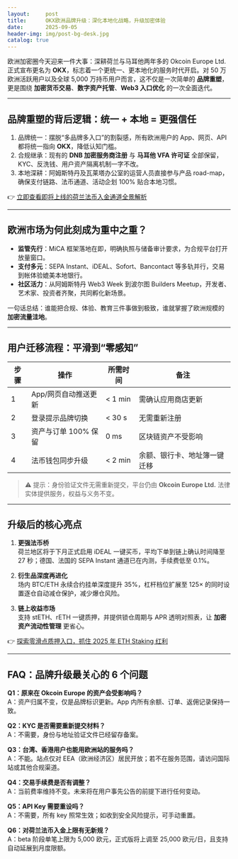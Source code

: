 ```yaml
---
layout:     post
title:      OKX欧洲品牌升级：深化本地化战略，升级加密体验
date:       2025-09-05
header-img: img/post-bg-desk.jpg
catalog: true
---
```


欧洲加密圈今天迎来一件大事：深耕荷兰与马耳他两年多的 Okcoin Europe Ltd. 正式宣布更名为 **OKX**，标志着一个更统一、更本地化的服务时代开启。对 50 万欧洲活跃用户以及全球 5,000 万持币用户而言，这不仅是一次简单的 **品牌重塑**，更是围绕 **加密货币交易**、**数字资产托管**、**Web3 入口优化** 的一次全面迭代。

---

## 品牌重塑的背后逻辑：统一 + 本地 = 更强信任

1. 品牌统一：摆脱“多品牌多入口”的割裂感，所有欧洲用户的 App、网页、API 都将统一指向 **OKX**，降低认知门槛。  
2. 合规继承：现有的 **DNB 加密服务商注册** 与 **马耳他 VFA 许可证** 全部保留，KYC、反洗钱、用户资产隔离机制一字不改。  
3. 本地深耕：阿姆斯特丹及瓦莱塔办公室的运营人员直接参与产品 road-map，确保支付链路、法币通道、活动企划 100% 贴合本地习惯。  

👉 [立即查看即将上线的荷兰法币入金通道全景解析](https://okxdog.com/)

---

## 欧洲市场为何此刻成为重中之重？

- **监管先行**：MiCA 框架落地在即，明确执照与储备审计要求，为合规平台打开放量窗口。  
- **支付多元**：SEPA Instant、iDEAL、Sofort、Bancontact 等多轨并行，交易到帐体验媲美本地银行。  
- **社区活力**：从阿姆斯特丹 Web3 Week 到波尔图 Builders Meetup，开发者、艺术家、投资者齐聚，共同孵化新场景。  

一句话总结：谁能把合规、体验、教育三件事做到极致，谁就掌握了欧洲规模的 **加密流量洼地**。

---

## 用户迁移流程：平滑到“零感知”

| 步骤 | 操作 | 所需时间 | 备注 |
|---|---|---|---|
| 1 | App/网页自动推送更新 | < 1 min | 需确认应用商店更新 |
| 2 | 登录提示品牌切换 | < 30 s | 无需重新注册 |
| 3 | 资产与订单 100% 保留 | 0 ms | 区块链资产不受影响 |
| 4 | 法币钱包同步升级 | < 2 min | 余额、银行卡、地址簿一键迁移 |

> ⚠️ 提示：身份验证文件无需重新提交，平台仍由 **Okcoin Europe Ltd.** 法律实体提供服务，权益与义务不变。

---

## 升级后的核心亮点

1. **更强法币桥**  
   荷兰地区将于下月正式启用 iDEAL 一键买币，平均下单到链上确认时间降至 27 秒；德国、法国的 SEPA Instant 通道已在内测，手续费低至 0.1%。

2. **衍生品深度再进化**  
   场内 BTC/ETH 永续合约挂单深度提升 35%，杠杆档位扩展至 125× 的同时设置逐仓自动减仓保护，减少爆仓风险。

3. **链上收益市场**  
   支持 stETH、rETH 一键质押，并提供锁仓周期与 APR 透明对照表，让 **加密资产流动性管理** 更省心。

👉 [探索零滑点质押入口，抓住 2025 年 ETH Staking 红利](https://okxdog.com/)

---

## FAQ：品牌升级最关心的 6 个问题

**Q1：原来在 Okcoin Europe 的资产会受影响吗？**  
A：资产归属不变，仅是品牌标识更新。App 内所有余额、订单、返佣记录保持一致。

**Q2：KYC 是否需要重新提交材料？**  
A：不需要，身份与地址验证文件已经留存备案。

**Q3：台湾、香港用户也能用欧洲站的服务吗？**  
A：不能。站点仅对 EEA（欧洲经济区）居民开放；若不在服务范围，请访问国际站或其他合规渠道。

**Q4：交易手续费是否有调整？**  
A：当前费率维持不变。未来将在用户事先公告的前提下进行任何变动。

**Q5：API Key 需要重设吗？**  
A：不需要，所有 key 照常生效；如收到安全风险提示，可手动重置。

**Q6：对荷兰法币入金上限有无新规？**  
A：beta 阶段单笔上限为 5,000 欧元，正式版将上调至 25,000 欧元/日，且支持自动延展到月度限额。